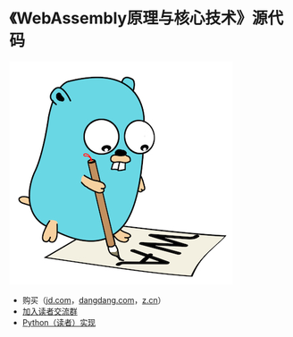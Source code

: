 # 《WebAssembly原理与核心技术》源代码

![logo](logo400.jpg)


* 购买（[jd.com][jd]，[dangdang.com][dd]，[z.cn](https://www.amazon.cn/dp/B08JY8HC25)）
* [加入读者交流群](https://github.com/zxh0/wasmgo-book/wiki)
* [Python（读者）实现](https://github.com/Relph1119/wasm-python-book)


[jd]: https://search.jd.com/Search?keyword=WebAssembly原理与核心技术
[dd]: http://search.dangdang.com/?key=WebAssembly原理与核心技术

